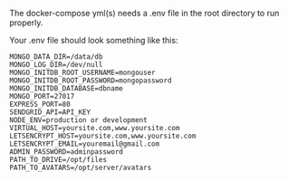 The docker-compose yml(s) needs a .env file in the root directory to run properly.

Your .env file should look something like this:

```SHELL
MONGO_DATA_DIR=/data/db
MONGO_LOG_DIR=/dev/null
MONGO_INITDB_ROOT_USERNAME=mongouser
MONGO_INITDB_ROOT_PASSWORD=mongopassword
MONGO_INITDB_DATABASE=dbname
MONGO_PORT=27017
EXPRESS_PORT=80
SENDGRID_API=API_KEY
NODE_ENV=production or development
VIRTUAL_HOST=yoursite.com,www.yoursite.com
LETSENCRYPT_HOST=yoursite.com,www.yoursite.com
LETSENCRYPT_EMAIL=youremail@gmail.com
ADMIN_PASSWORD=adminpassword
PATH_TO_DRIVE=/opt/files
PATH_TO_AVATARS=/opt/server/avatars
```
